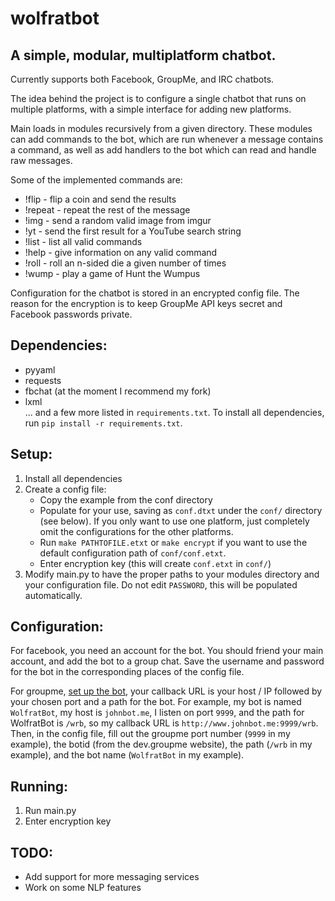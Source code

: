 wolfratbot
=========
A simple, modular, multiplatform chatbot.
---------

Currently supports both Facebook, GroupMe, and IRC chatbots.

The idea behind the project is to configure a single chatbot that runs on multiple platforms,
with a simple interface for adding new platforms.  

Main loads in modules recursively from a given directory.
These modules can add commands to the bot, which are run whenever a message
contains a command, as well as add handlers to the bot which can read and handle
raw messages.  

Some of the implemented commands are:  
  - !flip     - flip a coin and send the results
  - !repeat   - repeat the rest of the message
  - !img      - send a random valid image from imgur
  - !yt       - send the first result for a YouTube search string
  - !list     - list all valid commands
  - !help     - give information on any valid command
  - !roll     - roll an n-sided die a given number of times
  - !wump     - play a game of Hunt the Wumpus

Configuration for the chatbot is stored in an encrypted config file.
The reason for the encryption is to keep GroupMe API keys secret and
Facebook passwords private.

Dependencies:
---------
  - pyyaml  
  - requests  
  - fbchat (at the moment I recommend my fork)
  - lxml  
... and a few more listed in `requirements.txt`. To install all
dependencies, run `pip install -r requirements.txt`.   

Setup:
--------
  1. Install all dependencies  
  2. Create a config file:  
     - Copy the example from the conf directory  
     - Populate for your use, saving as `conf.dtxt` under the `conf/`
		 directory (see below). If you only want to use one platform, just
		 completely omit the configurations for the other platforms.  
     - Run `make PATHTOFILE.etxt` or `make encrypt` if you want to use the default configuration path of `conf/conf.etxt`.
     - Enter encryption key  (this will create `conf.etxt` in `conf/`)  
  3. Modify main.py to have the proper paths to your modules directory
and your configuration file. Do not edit `PASSWORD`, this will be populated
automatically.  

Configuration:
---------
For facebook, you need an account for the bot. You should friend your main account,
and add the bot to a group chat.  Save the username and password for the bot in the
corresponding places of the config file.  

For groupme, [set up the bot](https://dev.groupme.com/bots), your callback URL is
your host / IP followed by your chosen port and a path for the bot. For example,
my bot is named `WolfratBot`, my host is `johnbot.me`, I listen on port `9999`, and
the path for WolfratBot is `/wrb`, so my callback URL is `http://www.johnbot.me:9999/wrb`.  
Then, in the config file, fill out the groupme port number (`9999` in my example),
the botid (from the dev.groupme website), the path (`/wrb` in my example), and
the bot name (`WolfratBot` in my example).

Running:
---------
  1. Run main.py  
  2. Enter encryption key  

TODO:
---------
  - Add support for more messaging services  
  - Work on some NLP features  
